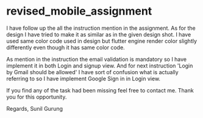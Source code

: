# revised_mobile_assignment

I have follow up the all the instruction mention in the assignment. As for the design I have tried to
make it as similar as in the given design shot. I have used same color code used in design
but flutter engine render color slightly differently even though it has same color code.

As mention in the instruction the email validation is mandatory so I have implement it in both Login 
and signup view. And for next instruction 'Login by Gmail should be allowed' I have sort of confusion
what is actually referring to so I have implement Google Sign in in Login view. 

If you find any of the task had been missing feel free to contact me. Thank you for this opportunity.

Regards,
Sunil Gurung

